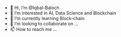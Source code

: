 - 👋 Hi, I’m @Iqbal-Baloch
- 👀 I’m interested in AI, Data Science and Blockchain
- 🌱 I’m currently learning Block-chain
- 💞️ I’m looking to collaborate on ...
- 📫 How to reach me ...

<!---
Iqbal-Baloch/Iqbal-Baloch is a ✨ special ✨ repository because its `README.md` (this file) appears on your GitHub profile.
You can click the Preview link to take a look at your changes.
--->
